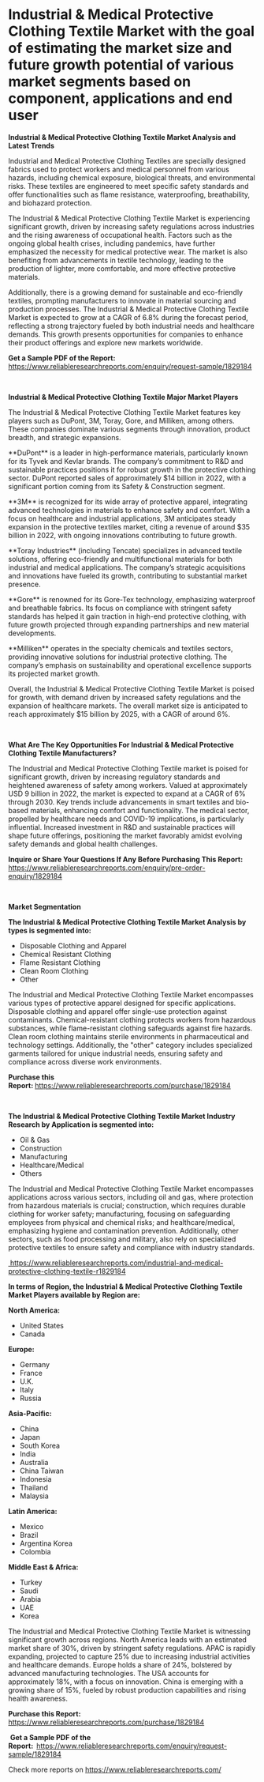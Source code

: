 <p><h1>Industrial & Medical Protective Clothing Textile Market with the goal of estimating the market size and future growth potential of various market segments based on component, applications and end user</h1></p><p><strong>Industrial & Medical Protective Clothing Textile Market Analysis and Latest Trends</strong></p>
<p><p>Industrial and Medical Protective Clothing Textiles are specially designed fabrics used to protect workers and medical personnel from various hazards, including chemical exposure, biological threats, and environmental risks. These textiles are engineered to meet specific safety standards and offer functionalities such as flame resistance, waterproofing, breathability, and biohazard protection.</p><p>The Industrial & Medical Protective Clothing Textile Market is experiencing significant growth, driven by increasing safety regulations across industries and the rising awareness of occupational health. Factors such as the ongoing global health crises, including pandemics, have further emphasized the necessity for medical protective wear. The market is also benefiting from advancements in textile technology, leading to the production of lighter, more comfortable, and more effective protective materials.</p><p>Additionally, there is a growing demand for sustainable and eco-friendly textiles, prompting manufacturers to innovate in material sourcing and production processes. The Industrial & Medical Protective Clothing Textile Market is expected to grow at a CAGR of 6.8% during the forecast period, reflecting a strong trajectory fueled by both industrial needs and healthcare demands. This growth presents opportunities for companies to enhance their product offerings and explore new markets worldwide.</p></p>
<p><strong>Get a Sample PDF of the Report:&nbsp;</strong> <a href="https://www.reliableresearchreports.com/enquiry/request-sample/1829184?utm_campaign=2487&utm_medium=2&utm_source=Github&utm_content=ia&utm_term=26032025&utm_id=industrial-medical-protective-clothing-textile">https://www.reliableresearchreports.com/enquiry/request-sample/1829184</a></p>
<p>&nbsp;</p>
<p><strong>Industrial & Medical Protective Clothing Textile Major Market Players</strong></p>
<p><p>The Industrial & Medical Protective Clothing Textile Market features key players such as DuPont, 3M, Toray, Gore, and Milliken, among others. These companies dominate various segments through innovation, product breadth, and strategic expansions.</p><p>**DuPont** is a leader in high-performance materials, particularly known for its Tyvek and Kevlar brands. The company’s commitment to R&D and sustainable practices positions it for robust growth in the protective clothing sector. DuPont reported sales of approximately $14 billion in 2022, with a significant portion coming from its Safety & Construction segment.</p><p>**3M** is recognized for its wide array of protective apparel, integrating advanced technologies in materials to enhance safety and comfort. With a focus on healthcare and industrial applications, 3M anticipates steady expansion in the protective textiles market, citing a revenue of around $35 billion in 2022, with ongoing innovations contributing to future growth.</p><p>**Toray Industries** (including Tencate) specializes in advanced textile solutions, offering eco-friendly and multifunctional materials for both industrial and medical applications. The company’s strategic acquisitions and innovations have fueled its growth, contributing to substantial market presence.</p><p>**Gore** is renowned for its Gore-Tex technology, emphasizing waterproof and breathable fabrics. Its focus on compliance with stringent safety standards has helped it gain traction in high-end protective clothing, with future growth projected through expanding partnerships and new material developments.</p><p>**Milliken** operates in the specialty chemicals and textiles sectors, providing innovative solutions for industrial protective clothing. The company’s emphasis on sustainability and operational excellence supports its projected market growth.</p><p>Overall, the Industrial & Medical Protective Clothing Textile Market is poised for growth, with demand driven by increased safety regulations and the expansion of healthcare markets. The overall market size is anticipated to reach approximately $15 billion by 2025, with a CAGR of around 6%.</p></p>
<p>&nbsp;</p>
<p><strong>What Are The Key Opportunities For Industrial & Medical Protective Clothing Textile Manufacturers?</strong></p>
<p><p>The Industrial and Medical Protective Clothing Textile market is poised for significant growth, driven by increasing regulatory standards and heightened awareness of safety among workers. Valued at approximately USD 9 billion in 2022, the market is expected to expand at a CAGR of 6% through 2030. Key trends include advancements in smart textiles and bio-based materials, enhancing comfort and functionality. The medical sector, propelled by healthcare needs and COVID-19 implications, is particularly influential. Increased investment in R&D and sustainable practices will shape future offerings, positioning the market favorably amidst evolving safety demands and global health challenges.</p></p>
<p><strong>Inquire or Share Your Questions If Any Before Purchasing This Report:</strong> <a href="https://www.reliableresearchreports.com/enquiry/pre-order-enquiry/1829184?utm_campaign=2487&utm_medium=2&utm_source=Github&utm_content=ia&utm_term=26032025&utm_id=industrial-medical-protective-clothing-textile">https://www.reliableresearchreports.com/enquiry/pre-order-enquiry/1829184</a></p>
<p>&nbsp;</p>
<p><strong>Market Segmentation</strong></p>
<p><strong>The Industrial & Medical Protective Clothing Textile Market Analysis by types is segmented into:</strong></p>
<p><ul><li>Disposable Clothing and Apparel</li><li>Chemical Resistant Clothing</li><li>Flame Resistant Clothing</li><li>Clean Room Clothing</li><li>Other</li></ul></p>
<p><p>The Industrial and Medical Protective Clothing Textile Market encompasses various types of protective apparel designed for specific applications. Disposable clothing and apparel offer single-use protection against contaminants. Chemical-resistant clothing protects workers from hazardous substances, while flame-resistant clothing safeguards against fire hazards. Clean room clothing maintains sterile environments in pharmaceutical and technology settings. Additionally, the "other" category includes specialized garments tailored for unique industrial needs, ensuring safety and compliance across diverse work environments.</p></p>
<p><strong>Purchase this Report:&nbsp;</strong><a href="https://www.reliableresearchreports.com/purchase/1829184?utm_campaign=2487&utm_medium=2&utm_source=Github&utm_content=ia&utm_term=26032025&utm_id=industrial-medical-protective-clothing-textile">https://www.reliableresearchreports.com/purchase/1829184</a></p>
<p>&nbsp;</p>
<p><strong>The Industrial & Medical Protective Clothing Textile Market Industry Research by Application is segmented into:</strong></p>
<p><ul><li>Oil & Gas</li><li>Construction</li><li>Manufacturing</li><li>Healthcare/Medical</li><li>Others</li></ul></p>
<p><p>The Industrial and Medical Protective Clothing Textile Market encompasses applications across various sectors, including oil and gas, where protection from hazardous materials is crucial; construction, which requires durable clothing for worker safety; manufacturing, focusing on safeguarding employees from physical and chemical risks; and healthcare/medical, emphasizing hygiene and contamination prevention. Additionally, other sectors, such as food processing and military, also rely on specialized protective textiles to ensure safety and compliance with industry standards.</p></p>
<p><a href="https://www.reliableresearchreports.com/industrial-and-medical-protective-clothing-textile-r1829184?utm_campaign=2487&utm_medium=2&utm_source=Github&utm_content=ia&utm_term=26032025&utm_id=industrial-medical-protective-clothing-textile">&nbsp;https://www.reliableresearchreports.com/industrial-and-medical-protective-clothing-textile-r1829184</a></p>
<p><strong>In terms of Region, the Industrial & Medical Protective Clothing Textile Market Players available by Region are:</strong></p>
<p>
    <p> <strong> North America: </strong>
        <ul>
            <li>United States</li>
            <li>Canada</li>
        </ul>
        </p> 
    <p> <strong> Europe: </strong>
        <ul>
            <li>Germany</li>
            <li>France</li>
            <li>U.K.</li>
            <li>Italy</li>
            <li>Russia</li>
        </ul>
        </p> 
    <p> <strong> Asia-Pacific: </strong>
        <ul>
            <li>China</li>
            <li>Japan</li>
            <li>South Korea</li>
            <li>India</li>
            <li>Australia</li>
            <li>China Taiwan</li>
            <li>Indonesia</li>
            <li>Thailand</li>
            <li>Malaysia</li>
        </ul>
        </p> 
    <p> <strong> Latin America: </strong>
        <ul>
            <li>Mexico</li>
            <li>Brazil</li>
            <li>Argentina Korea</li>
            <li>Colombia</li>
        </ul>
        </p> 
    <p> <strong> Middle East & Africa: </strong>
        <ul>
            <li>Turkey</li>
            <li>Saudi</li>
            <li>Arabia</li>
            <li>UAE</li>
            <li>Korea</li>
        </ul>
    </p>
    </p>
<p><p>The Industrial and Medical Protective Clothing Textile Market is witnessing significant growth across regions. North America leads with an estimated market share of 30%, driven by stringent safety regulations. APAC is rapidly expanding, projected to capture 25% due to increasing industrial activities and healthcare demands. Europe holds a share of 24%, bolstered by advanced manufacturing technologies. The USA accounts for approximately 18%, with a focus on innovation. China is emerging with a growing share of 15%, fueled by robust production capabilities and rising health awareness.</p></p>
<p><strong>Purchase this Report: </strong><a href="https://www.reliableresearchreports.com/purchase/1829184?utm_campaign=2487&utm_medium=2&utm_source=Github&utm_content=ia&utm_term=26032025&utm_id=industrial-medical-protective-clothing-textile">https://www.reliableresearchreports.com/purchase/1829184</a></p>
<p>&nbsp;<strong>Get a Sample PDF of the Report:&nbsp;&nbsp;</strong><a href="https://www.reliableresearchreports.com/enquiry/request-sample/1829184?utm_campaign=2487&utm_medium=2&utm_source=Github&utm_content=ia&utm_term=26032025&utm_id=industrial-medical-protective-clothing-textile">https://www.reliableresearchreports.com/enquiry/request-sample/1829184</a></p>
<p><strong></strong></p>
<p>Check more reports on <a href="https://www.reliableresearchreports.com/?utm_campaign=2487&utm_medium=2&utm_source=Github&utm_content=ia&utm_term=26032025&utm_id=industrial-medical-protective-clothing-textile">https://www.reliableresearchreports.com/</a></p>